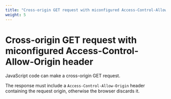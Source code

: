 ```yaml
---
title: "Cross-origin GET request with miconfigured Access-Control-Allow-Origin header"
weight: 5
---
```


# Cross-origin GET request with miconfigured Access-Control-Allow-Origin header

JavaScript code can make a cross-origin GET request.

The response must include a `Access-Control-Allow-Origin` header containing the request origin, otherwise the browser discards it.